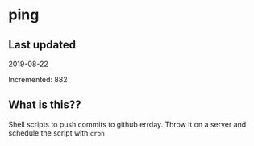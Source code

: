 # ping

## Last updated
2019-08-22

Incremented: 882

## What is this??
Shell scripts to push commits to github errday. Throw it on a server and schedule the script with `cron`
